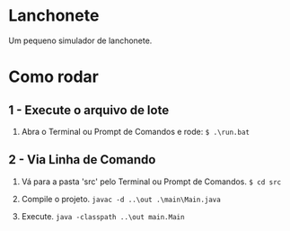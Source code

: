 # Lanchonete

Um pequeno simulador de lanchonete.

# Como rodar

## 1 - Execute o arquivo de lote
1. Abra o Terminal ou Prompt de Comandos e rode:
```$ .\run.bat```

## 2 - Via Linha de Comando

1. Vá para a pasta 'src' pelo Terminal ou Prompt de Comandos.
```$ cd src```

2. Compile o projeto.
```javac -d ..\out .\main\Main.java```

3. Execute.
```java -classpath ..\out main.Main```
